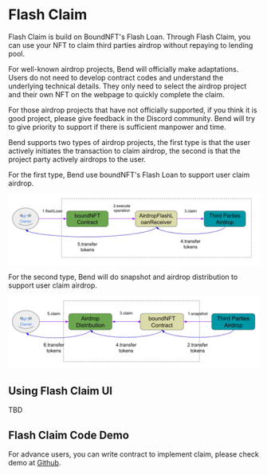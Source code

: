 # Flash Claim

Flash Claim is build on BoundNFT's Flash Loan. Through Flash Claim, you can use your NFT to claim third parties airdrop without repaying to lending pool.

For well-known airdrop projects, Bend will officially make adaptations. Users do not need to develop contract codes and understand the underlying technical details. They only need to select the airdrop project and their own NFT on the webpage to quickly complete the claim.

For those airdrop projects that have not officially supported, if you think it is good project, please give feedback in the Discord community. Bend will try to give priority to support if there is sufficient manpower and time.

Bend supports two types of airdrop projects, the first type is that the user actively initiates the transaction to claim airdrop, the second is that the project party actively airdrops to the user.

For the first type, Bend use boundNFT's Flash Loan to support user claim airdrop.

![](<../.gitbook/assets/Flash claim 04191810.jpg>)

For the second type, Bend will do snapshot and airdrop distribution to support user claim airdrop.

![](<../.gitbook/assets/Airdrop Distribution 04191810.jpg>)

## Using Flash Claim UI

TBD

## Flash Claim Code Demo

For advance users, you can write contract to implement claim, please check demo at [Github](https://github.com/BendDAO/bend-flashclaim-demo).
